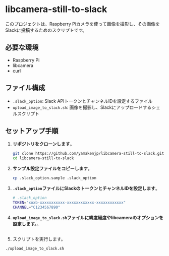 # libcamera-still-to-slack

このプロジェクトは、Raspberry Piカメラを使って画像を撮影し、その画像をSlackに投稿するためのスクリプトです。

## 必要な環境

- Raspberry Pi
- libcamera
- curl

## ファイル構成
- `.slack_option`: Slack APIトークンとチャンネルIDを設定するファイル
- `upload_image_to_slack.sh`: 画像を撮影し、Slackにアップロードするシェルスクリプト

## セットアップ手順

1. **リポジトリをクローンします**。
    ```bash
    git clone https://github.com/yamakenjp/libcamera-still-to-slack.git
    cd libcamera-still-to-slack
    ```

2. **サンプル設定ファイルをコピーします**。
    ```bash
    cp .slack_option.sample .slack_option
    ```

3. **`.slack_option`ファイルにSlackのトークンとチャンネルIDを設定します**。
   ```bash
   # .slack_option
   TOKEN="xoxb-xxxxxxxxxxx-xxxxxxxxxxxx-xxxxxxxxxxxx"
   CHANNEL="C1234567890"
   ```

4. **`upload_image_to_slack.sh`ファイルに緯度経度やlibcameraのオプションを設定します。**。

   ```
5. スクリプトを実行します。

```bash
./upload_image_to_slack.sh
```
